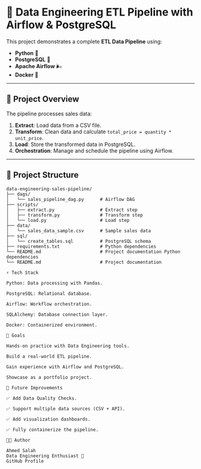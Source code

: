 # 🚀 Data Engineering ETL Pipeline with Airflow & PostgreSQL

This project demonstrates a complete **ETL Data Pipeline** using:
- **Python** 🐍
- **PostgreSQL** 🐘
- **Apache Airflow** 🌬️
- **Docker** 🐳

---

## 📌 Project Overview
The pipeline processes sales data:
1. **Extract**: Load data from a CSV file.  
2. **Transform**: Clean data and calculate `total_price = quantity * unit_price`.  
3. **Load**: Store the transformed data in PostgreSQL.  
4. **Orchestration**: Manage and schedule the pipeline using Airflow.  

---

## 📂 Project Structure
```text
data-engineering-sales-pipeline/
├── dags/
│   └── sales_pipeline_dag.py      # Airflow DAG
├── scripts/
│   ├── extract.py                 # Extract step
│   ├── transform.py               # Transform step
│   └── load.py                    # Load step
├── data/
│   └── sales_data_sample.csv      # Sample sales data
├── sql/
│   └── create_tables.sql          # PostgreSQL schema
├── requirements.txt               # Python dependencies
└── README.md                      # Project documentation Python dependencies
└── README.md                      # Project documentation

⚡ Tech Stack

Python: Data processing with Pandas.

PostgreSQL: Relational database.

Airflow: Workflow orchestration.

SQLAlchemy: Database connection layer.

Docker: Containerized environment.

🎯 Goals

Hands-on practice with Data Engineering tools.

Build a real-world ETL pipeline.

Gain experience with Airflow and PostgreSQL.

Showcase as a portfolio project.

📌 Future Improvements

✅ Add Data Quality Checks.

✅ Support multiple data sources (CSV + API).

✅ Add visualization dashboards.

✅ Fully containerize the pipeline.

👨‍💻 Author

Ahmed Salah
Data Engineering Enthusiast 🚀
GitHub Profile
